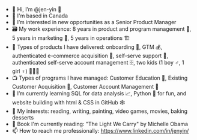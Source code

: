 - 👋 Hi, I’m @jen-yin 🐺
- 🍁 I'm based in Canada 
- 👀 I’m interested in new opportunities as a Senior Product Manager
- 🗃️ My work experience: 8 years in product and program management 🎁, 5 years in marketing 📮, 5 years in operations 🏗️
- 💼 Types of products I have delivered: onboarding 🛫, GTM 💰, authenticated e-commerce acquisition 🤑, self-serve support 🤗, authenticated self-serve account management 🗄️, two kids (1 boy ♂️, 1 girl ♀️) 👶👶😆
- 📺 Types of programs I have managed: Customer Education 🏫, Existing Customer Acquisition 🏦, Customer Account Management 📂
- 🌱 I’m currently learning SQL for data analysis 📈, Python 🐍 for fun, and website building with html & CSS in GitHub 🕸️
- 💞️ My interests: reading, writing, painting, video games, movies, baking desserts
- 📖 Book I'm currently reading: "The Light We Carry" by Michelle Obama
- 📫 How to reach me professionally: https://www.linkedin.com/in/jenyin/


